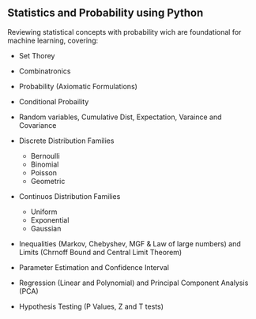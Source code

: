 

## Statistics and Probability using Python

Reviewing statistical concepts with probability wich are foundational for machine learning, covering:

* Set Thorey
* Combinatronics
* Probability (Axiomatic Formulations)
* Conditional Probaility
* Random variables, Cumulative Dist, Expectation, Varaince and Covariance
*  Discrete Distribution Families
  
     * Bernoulli
     * Binomial
     * Poisson
     * Geometric
 
*  Continuos Distribution Families

     * Uniform
     * Exponential
     * Gaussian
 
*  Inequalities (Markov, Chebyshev, MGF & Law of large numbers) and Limits (Chrnoff Bound and Central Limit Theorem)
*  Parameter Estimation and Confidence Interval
*  Regression (Linear and Polynomial) and Principal Component Analysis (PCA)
*  Hypothesis Testing (P Values, Z and T tests)
   
